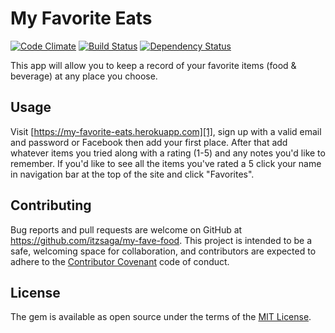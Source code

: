 # My Favorite Eats

[![Code Climate](https://codeclimate.com/github/itzsaga/my-fave-food/badges/gpa.svg)](https://codeclimate.com/github/itzsaga/my-fave-food) [![Build Status](https://travis-ci.org/itzsaga/my-fave-food.svg?branch=master)](https://travis-ci.org/itzsaga/my-fave-food) [![Dependency Status](https://dependencyci.com/github/itzsaga/my-fave-food/badge)](https://dependencyci.com/github/itzsaga/my-fave-food)

This app will allow you to keep a record of your favorite items (food & beverage) at any place you choose.

## Usage
  
Visit [https://my-favorite-eats.herokuapp.com][1], sign up with a valid email and password or Facebook then add your first place. After that add whatever items you tried along with a rating (1-5) and any notes you'd like to remember. If you'd like to see all the items you've rated a 5 click your name in navigation bar at the top of the site and click "Favorites".

## Contributing ##

Bug reports and pull requests are welcome on GitHub at https://github.com/itzsaga/my-fave-food. This project is intended to be a safe, welcoming space for collaboration, and contributors are expected to adhere to the [Contributor Covenant](https://github.com/itzsaga/my-fave-food/blob/master/CONTRIBUTING.md) code of conduct.

## License ##

The gem is available as open source under the terms of the [MIT License](https://github.com/itzsaga/my-fave-food/blob/master/LICENSE).

  [1]:http://my-favorite-eats.herokuapp.com
